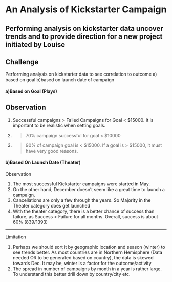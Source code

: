 # An Analysis of Kickstarter Campaign
Performing analysis on kickstarter data uncover trends and to provide direction for a new project initiated by Louise
---
## Challenge
Performing analysis on kickstarter data to see correlation to outcome a) based on goal b)based on launch date of  campaign 
#### a)Based on Goal (Plays)
Observation 
---
1. Successful campaigns > Failed Campaigns for Goal < $15000. It is important to be realistic when setting goals.
2. > 70% campaign successful for goal < $10000
3. > 90% of campaign goal is < $15000. If a goal is >  $15000, it must have very good reasons.
#### b)Based On Launch Date (Theater)
Observation
1. The most successful Kickstarter campaigns were started in May. 
2. On the other hand, December  doesn’t seem like a great time to launch a campaign. 
3. Cancellations are only a few through the years. So Majority in the Theater category does get launched
4. With the theater category, there is a better chance of success than failure, as Success > Failure for all months. Overall, success is about 60% (839/1393)
---
Limitation
1. Perhaps we should sort it by geographic location and season (winter) to see trends better. As most countries are in Northern Hemisphere (Data needed OR  to be generated based on country), the data is skewed towards Dec. It may be, winter is a factor for the outcome/activity
2. The spread in number of campaigns by month in a year is rather large. To understand this better drill down by country/city etc. 
